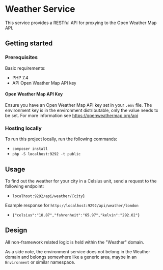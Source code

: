 # Weather Service
This service provides a RESTful API for proxying to the Open Weather Map API.


## Getting started


### Prerequisites
Basic requirements: 

- PHP 7.4
- API Open Weather Map API key 


#### Open Weather Map API Key
Ensure you have an Open Weather Map API key set in your `.env` file. The environment key is in the environment 
distributable, only the value needs to be set. 
For more information see https://openweathermap.org/api


### Hosting locally
To run this project locally, run the following commands:

- `composer install`
- `php -S localhost:9292 -t public`


## Usage

To find out the weather for your city in a Celsius unit, send a request to the following endpoint:

- `localhost:9292/api/weather/{city}`

Example response for `http://localhost:9292/api/weather/london`

- `{"celsius":"18.87","fahrenheit":"65.97","kelvin":"292.02"}`


## Design
All non-framework related logic is held within the "Weather" domain.

As a side note, the environment service does not belong in the Weather domain and belongs somewhere like a generic area,
maybe in an `Environment` or similar namespace. 
